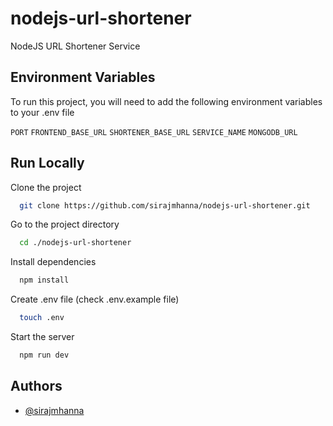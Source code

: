 
# nodejs-url-shortener

NodeJS URL Shortener Service


## Environment Variables

To run this project, you will need to add the following environment variables to your .env file

`PORT`
`FRONTEND_BASE_URL`
`SHORTENER_BASE_URL`
`SERVICE_NAME`
`MONGODB_URL`

## Run Locally

Clone the project

```bash
  git clone https://github.com/sirajmhanna/nodejs-url-shortener.git
```

Go to the project directory

```bash
  cd ./nodejs-url-shortener
```
Install dependencies

```bash
  npm install
```

Create .env file (check .env.example file)

```bash
  touch .env 
```

Start the server

```bash
  npm run dev 
```
## Authors

- [@sirajmhanna](https://www.github.com/sirajmhanna)

